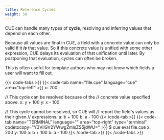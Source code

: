 ```yaml
---
title: Reference Cycles
weight: 50
---
```


CUE can handle many types of **cycle**, resolving and inferring values that
depend on each other.

Because all values are final in CUE, a field with a concrete value
can only be valid if it ***is*** that value.
So if this concrete value is unified with some other expression, CUE delays its
evaluation of that unification until later.
By postponing that evaluation, cycles can often be broken.

This is often useful for template authors who may not know which fields a user
will want to fill out.

{{< code-tabs >}}
{{< code-tab name="file.cue" language="cue" area="top-left" >}}
x: 200

// This cycle can be resolved because of the
// concrete value specified above.
x: y + 100
y: x - 100

// This cycle cannot be resolved, so CUE will
// report the field's values as their given
// expressions.
a: b + 100
b: a - 100
{{< /code-tab >}}
{{< code-tab name="TERMINAL" language="" area="top-right" type="terminal" codetocopy="Y3VlIGV2YWwgZmlsZS5jdWU=" >}}
$ cue eval file.cue
x: 200
y: 100
a: b + 100
b: a - 100
{{< /code-tab >}}
{{< /code-tabs >}}
